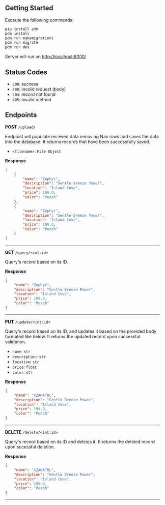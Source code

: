 ## Getting Started

Exceute the following commands:
```bash
pip install pdm
pdm install
pdm run makemigrations
pdm run migrate
pdm run dev
```

Server will run on [http://localhost:8000/](http://localhost:8000/)

## Status Codes

* `200`: success
* `400`: invalid request (body)
* `404`: record not found
* `405`: invalid method

## Endpoints

**POST** `/upload/`

Endpoint will populate recieved data removing Nan rows and saves the data into the database. It returns records that have been successfully saved.

* `<filename>`: `File Object`

**Response**
```json
[
	{
	    "name": "Zephyr",
	    "description": "Gentle Breeze Power",
	    "location": "Island Cove",
	    "price": 199.0,
	    "color": "Peach"
	},
	{
	    "name": "Zephyr",
	    "description": "Gentle Breeze Power",
	    "location": "Island Cove",
	    "price": 199.0,
	    "color": "Peach"
	}
]
```
<hr>

**GET** `/query/<int:id>`

Query's record based on its ID.

**Response**
```json
{
    "name": "Zephyr",
    "description": "Gentle Breeze Power",
    "location": "Island Cove",
    "price": 199.0,
    "color": "Peach"
}
```
<hr>

**PUT** `/update/<int:id>`

Query's record based on its ID, and updates it based on the provided body formated like below. It returns the updated record upon successful validation.

* `name`: `str`
* `description`: `str`
* `location`: `str`
* `price`: `float`
* `color`: `str`

**Response**
```json
{
    "name": "XZANATOL",
    "description": "Gentle Breeze Power",
    "location": "Island Cove",
    "price": 199.0,
    "color": "Peach"
}
```
<hr>

**DELETE** `/delete/<int:id>`

Query's record based on its ID and deletes it. It returns the deleted record upon sucessful deletion.

**Response**
```json
{
    "name": "XZANATOL",
    "description": "Gentle Breeze Power",
    "location": "Island Cove",
    "price": 199.0,
    "color": "Peach"
}
```
<hr>